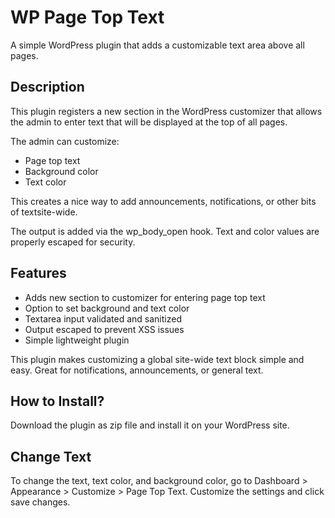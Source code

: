 # WP Page Top Text
A simple WordPress plugin that adds a customizable text area above all pages.

## Description
This plugin registers a new section in the WordPress customizer that allows the admin to enter text that will be displayed at the top of all pages.

The admin can customize:

- Page top text
- Background color
- Text color

This creates a nice way to add announcements, notifications, or other bits of textsite-wide.

The output is added via the wp_body_open hook. Text and color values are properly escaped for security.

## Features
- Adds new section to customizer for entering page top text
- Option to set background and text color
- Textarea input validated and sanitized
- Output escaped to prevent XSS issues
- Simple lightweight plugin

This plugin makes customizing a global site-wide text block simple and easy. Great for notifications, announcements, or general text.

## How to Install?
Download the plugin as zip file and install it on your WordPress site.

## Change Text
 To change the text, text color, and background color, go to Dashboard > Appearance > Customize > Page Top Text. Customize the settings and click save changes.